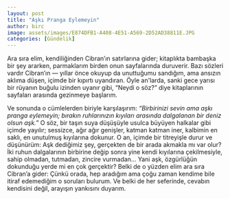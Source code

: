 ```yaml
---
layout: post
title: "Aşkı Pranga Eylemeyin"
author: birc
image: assets/images/E874DFB1-A408-4E51-A569-2D52AD38811E.JPG
categories: [Gündelik]
---
```


Ara sıra elim, kendiliğinden Cibran’ın satırlarına gider; kitaplıkta bambaşka bir şey ararken, parmaklarım birden onun sayfalarında duruverir. Bazı sözleri vardır Cibran’ın — yıllar önce okuyup da unuttuğumu sandığım, ama ansızın aklıma düşen, içimde bir kıpırtı uyandıran. Öyle an'larda, sanki gece yarısı bir rüyanın buğulu izinden uyanır gibi, “Neydi o söz?” diye kitaplarının sayfaları arasında gezinmeye başlarım.

Ve sonunda o cümlelerden biriyle karşılaşırım: *“Birbirinizi sevin ama aşkı pranga eylemeyin; bırakın ruhlarınızın kıyıları arasında dalgalanan bir deniz olsun aşk.”* O söz, bir taşın suya düşüşüyle usulca büyüyen halkalar gibi içimde yayılır; sessizce, ağır ağır genişler, katman katman iner, kalbimin en saklı, en unutulmuş kıyılarına dokunur. O an, içimde bir titreyişle durur ve düşünürüm: Aşk dediğimiz şey, gerçekten de bir arada akmakla mı var olur? İki ruhun dalgalarının birbirine değip sonra yine kendi kıyılarına çekilmesiyle, sahip olmadan, tutmadan, zincire vurmadan… Yani aşk, özgürlüğün dokunduğu yerde mi en çok gerçektir? Belki de o yüzden elim ara sıra Cibran’a gider: Çünkü orada, hep aradığım ama çoğu zaman kendime bile itiraf edemediğim o soruları bulurum. Ve belki de her seferinde, cevabın kendisini değil, arayışın yankısını duyarım.